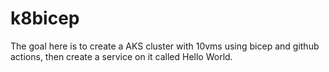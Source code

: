 # k8bicep

The goal here is to create a AKS cluster with 10vms using bicep and github actions, then create a service on it called Hello World.
